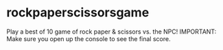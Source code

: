 # rockpaperscissorsgame
Play a best of 10 game of rock paper & scissors vs. the NPC!
IMPORTANT: Make sure you open up the console to see the final score.